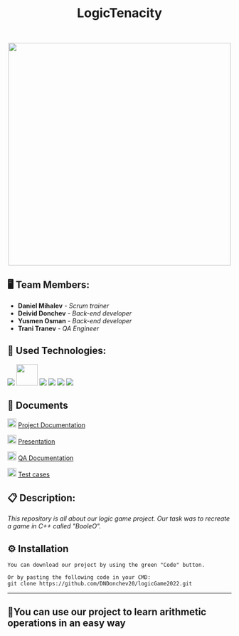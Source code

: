<h1 align="center">LogicTenacity</h1>
<br>
<p align="center">
<img src="https://cdn.discordapp.com/attachments/893001398646636544/974937196475850782/logoFinal.png" width="500px">
</p>


## 🖥 Team Members:
* **Daniel Mihalev** - *Scrum trainer* 
* **Deivid Donchev** - *Back-end developer* 
* **Yusmen Osman** - *Back-end developer* 
* **Trani Tranev** - *QA Engineer* 


## 🚀 Used Technologies:

<p align="left"> 
    <img src="https://img.icons8.com/color/48/000000/c-plus-plus-logo.png"/>
    <img src="https://www.sfml-dev.org/download/goodies/sfml-icon-small.png" width="48px" height="48px"/>
    <img src="https://img.icons8.com/color/48/000000/figma--v1.png"/>
    <img src="https://img.icons8.com/fluent/48/000000/microsoft-word-2019.png"/>
    <img src="https://img.icons8.com/color/48/000000/microsoft-powerpoint-2019--v1.png"/>
    <img src="https://img.icons8.com/color/48/000000/microsoft-excel-2019--v1.png"/>
  
  
  
## 📄 Documents
      
  <img src="https://user-images.githubusercontent.com/75934947/166557467-b0db5298-0c01-4201-aad8-69f17a7104dd.png" width="20px" height="20px"/> [Project Documentation](https://codingburgas-my.sharepoint.com/:w:/g/personal/tstranev20_codingburgas_bg/ETLvxkJx4ChMvMQO4yNmYswBkyFunEZwmKjV2XZON0mx-Q?e=JT9d75)
  
  <img src="https://user-images.githubusercontent.com/75934947/166558395-c1113581-36d0-4c2d-9c51-e1c4f7a32eb7.png" width="20px" height="20px"/> [Presentation](https://codingburgas-my.sharepoint.com/:p:/g/personal/tstranev20_codingburgas_bg/EX0s5J_lreVOklMsFR_WLtoBtlVX602N1zlyEVSaVIfLBA?e=HHRNzC)
    
 <img src="https://user-images.githubusercontent.com/75934947/166557467-b0db5298-0c01-4201-aad8-69f17a7104dd.png" width="20px" height="20px"/> [QA Documentation](https://codingburgas-my.sharepoint.com/:w:/g/personal/dndonchev20_codingburgas_bg/Eanx8Lut-FZPjZsGnh95UJgBaFYXPSYYGCTRRaw1TTUKSA?e=xfKIUi)
  
  <img src="https://img.icons8.com/color/48/000000/microsoft-excel-2019--v1.png" width="20px" height="20px"/> [Test cases](https://codingburgas-my.sharepoint.com/:x:/g/personal/tstranev20_codingburgas_bg/ES60-rojMtlKk7d6sTiL7nIB0kYylMJKjp1VjxF6FeVRlA?e=MJqYkj)
    
## 📋 Description:
    

*This repository is all about our logic game project. Our task was to recreate a game in C++ called "BooleO".*
  

## ⚙ Installation
```
You can download our project by using the green "Code" button.

Or by pasting the following code in your CMD:
git clone https://github.com/DNDonchev20/logicGame2022.git
```
    
<hr>
<h2>🎉You can use our project to learn arithmetic operations in an easy way</h2>
